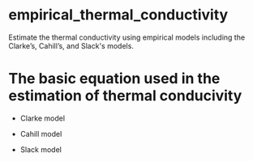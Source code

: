 # empirical_thermal_conductivity
Estimate the thermal conductivity using empirical models including the Clarke’s, Cahill’s, and  Slack's models.

# The basic equation used in the estimation of thermal conducivity

* Clarke model

* Cahill model

* Slack model
